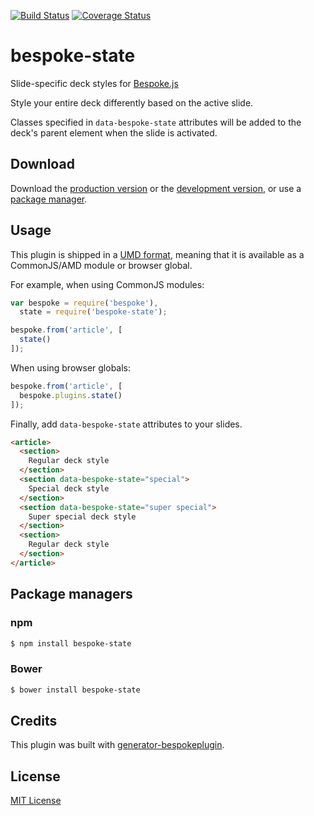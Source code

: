 [![Build Status](https://secure.travis-ci.org/markdalgleish/bespoke-state.png?branch=master)](https://travis-ci.org/markdalgleish/bespoke-state) [![Coverage Status](https://coveralls.io/repos/markdalgleish/bespoke-state/badge.png)](https://coveralls.io/r/markdalgleish/bespoke-state)

# bespoke-state

Slide-specific deck styles for [Bespoke.js](https://github.com/markdalgleish/bespoke.js)

Style your entire deck differently based on the active slide.

Classes specified in `data-bespoke-state` attributes will be added to the deck's parent element when the slide is activated.

## Download

Download the [production version][min] or the [development version][max], or use a [package manager](#package-managers).

[min]: https://raw.github.com/markdalgleish/bespoke-state/master/dist/bespoke-state.min.js
[max]: https://raw.github.com/markdalgleish/bespoke-state/master/dist/bespoke-state.js

## Usage

This plugin is shipped in a [UMD format](https://github.com/umdjs/umd), meaning that it is available as a CommonJS/AMD module or browser global.

For example, when using CommonJS modules:

```js
var bespoke = require('bespoke'),
  state = require('bespoke-state');

bespoke.from('article', [
  state()
]);
```

When using browser globals:

```js
bespoke.from('article', [
  bespoke.plugins.state()
]);
```

Finally, add `data-bespoke-state` attributes to your slides.

```html
<article>
  <section>
    Regular deck style
  </section>
  <section data-bespoke-state="special">
    Special deck style
  </section>
  <section data-bespoke-state="super special">
    Super special deck style
  </section>
  <section>
    Regular deck style
  </section>
</article>
```

## Package managers

### npm

```bash
$ npm install bespoke-state
```

### Bower

```bash
$ bower install bespoke-state
```

## Credits

This plugin was built with [generator-bespokeplugin](https://github.com/markdalgleish/generator-bespokeplugin).

## License

[MIT License](http://en.wikipedia.org/wiki/MIT_License)
